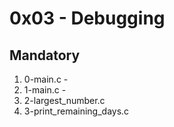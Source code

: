 # 0x03 - Debugging

## Mandatory

1. 0-main.c -
2. 1-main.c -
3. 2-largest_number.c
4. 3-print_remaining_days.c
